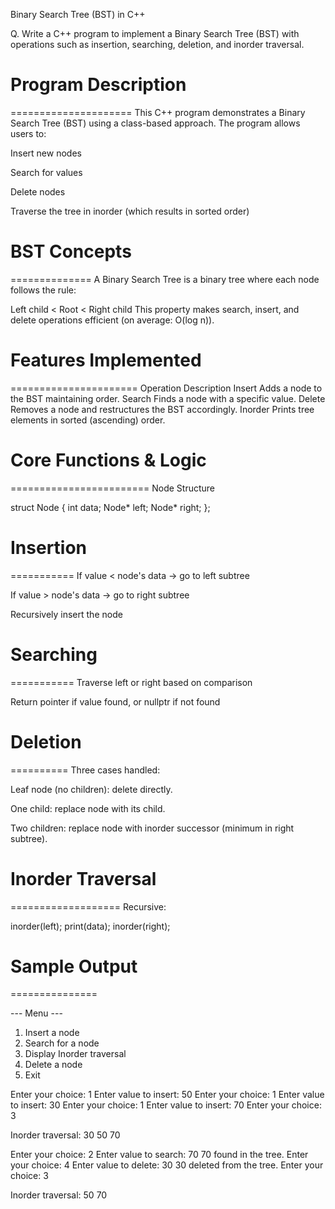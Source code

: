 Binary Search Tree (BST) in C++

Q. Write a C++ program to implement a Binary Search Tree (BST) with operations such as insertion, searching, deletion, and inorder traversal.



# Program Description
=====================
This C++ program demonstrates a Binary Search Tree (BST) using a class-based approach. The program allows users to:

Insert new nodes

Search for values

Delete nodes

Traverse the tree in inorder (which results in sorted order)



# BST Concepts
==============
A Binary Search Tree is a binary tree where each node follows the rule:

Left child < Root < Right child
This property makes search, insert, and delete operations efficient (on average: O(log n)).


# Features Implemented
======================
Operation	Description
Insert	Adds a node to the BST maintaining order.
Search	Finds a node with a specific value.
Delete	Removes a node and restructures the BST accordingly.
Inorder	Prints tree elements in sorted (ascending) order.



# Core Functions & Logic
========================
Node Structure

struct Node {
    int data;
    Node* left;
    Node* right;
};



# Insertion
===========
If value < node's data → go to left subtree

If value > node's data → go to right subtree

Recursively insert the node



# Searching
===========
Traverse left or right based on comparison

Return pointer if value found, or nullptr if not found



# Deletion
==========
Three cases handled:

Leaf node (no children): delete directly.

One child: replace node with its child.

Two children: replace node with inorder successor (minimum in right subtree).



# Inorder Traversal
===================
Recursive:

inorder(left);
print(data);
inorder(right);



# Sample Output
===============

--- Menu ---
1. Insert a node
2. Search for a node
3. Display Inorder traversal
4. Delete a node
5. Exit

Enter your choice: 1
Enter value to insert: 50
Enter your choice: 1
Enter value to insert: 30
Enter your choice: 1
Enter value to insert: 70
Enter your choice: 3

Inorder traversal: 30 50 70

Enter your choice: 2
Enter value to search: 70
70 found in the tree.
Enter your choice: 4
Enter value to delete: 30
30 deleted from the tree.
Enter your choice: 3

Inorder traversal: 50 70